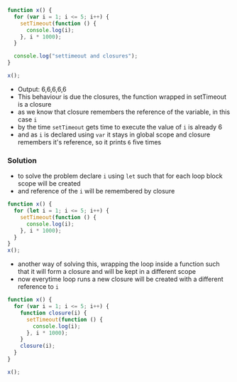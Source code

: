 ```js
function x() {
  for (var i = 1; i <= 5; i++) {
    setTimeout(function () {
      console.log(i);
    }, i * 1000);
  }

  console.log("settimeout and closures");
}

x();
```

- Output: 6,6,6,6,6
- This behaviour is due the closures, the function wrapped in setTimeout is a closure
- as we know that closure remembers the reference of the variable, in this case `i`
- by the time `setTimeout` gets time to execute the value of `i` is already 6
- and as `i` is declared using `var` it stays in global scope and closure remembers it's reference, so it prints `6` five times

### Solution

- to solve the problem declare `i` using `let` such that for each loop block scope will be created
- and reference of the `i` will be remembered by closure

```js
function x() {
  for (let i = 1; i <= 5; i++) {
    setTimeout(function () {
      console.log(i);
    }, i * 1000);
  }
}
x();
```

- another way of solving this, wrapping the loop inside a function such that it will form a closure and will be kept in a different scope
- now everytime loop runs a new closure will be created with a different reference to `i`

```js
function x() {
  for (var i = 1; i <= 5; i++) {
    function closure(i) {
      setTimeout(function () {
        console.log(i);
      }, i * 1000);
    }
    closure(i);
  }
}

x();
```
